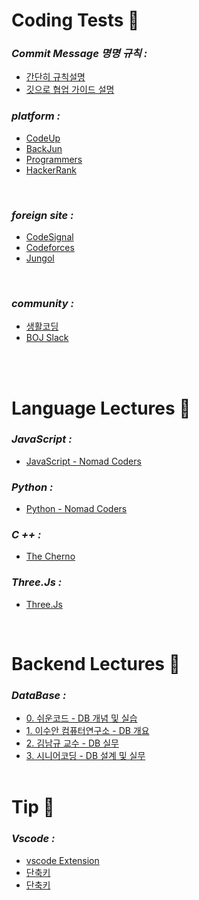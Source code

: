 # **Coding Tests** 🍎

### *Commit Message 명명 규칙 :*
- [간단히 규칙설명](https://velog.io/@chojs28/Git-%EC%BB%A4%EB%B0%8B-%EB%A9%94%EC%8B%9C%EC%A7%80-%EA%B7%9C%EC%B9%99)
- [깃으로 협업 가이드 설명](https://www.freecodecamp.org/korean/news/writing-good-commit-messages-a-practical-guide/)

### *platform :*
- [CodeUp](https://codeup.kr/problemsetsol.php)
- [BackJun](https://www.acmicpc.net/)
- [Programmers](https://programmers.co.kr/)
- [HackerRank](https://www.hackerrank.com/dashboard)
<br>

### *foreign site :*
- [CodeSignal](https://codesignal.com/)
- [Codeforces](https://codeforces.com/)
- [Jungol](https://www.jungol.co.kr/)

<br>

### *community :*
- [생활코딩](https://opentutorials.org/course/1)
- [BOJ Slack](https://acmicpc.slack.com/)

<br><br>
<!-- PR Description Example -->

# **Language Lectures** 🍑 

### *JavaScript :*
- [JavaScript - Nomad Coders](https://bit.ly/3Kwvee8)

### *Python :*
- [Python - Nomad Coders](https://bit.ly/3AOxZUS)

### *C ++ :*
- [The Cherno](https://www.youtube.com/watch?v=18c3MTX0PK0&list=PLlrATfBNZ98dudnM48yfGUldqGD0S4FFb)

### *Three.Js :*
- [Three.Js](https://www.youtube.com/watch?v=_PqQLvFa_Vw&list=PLkbzizJk4Ae9hHI_YUD3fRv8xLfS3jGEW&index=2)
<br>

# **Backend Lectures** 🍎

### *DataBase :*
- [0. 쉬운코드 - DB 개념 및 실습](https://www.youtube.com/watch?v=aL0XXc1yGPs&list=PL4SJPVdQanQHJJaG4S_mMN4RK6RGEdJAn)
- [1. 이수안 컴퓨터연구소 - DB 개요](https://www.youtube.com/watch?v=HmVAN1xq9KI&list=PL7ZVZgsnLwEEMDG02R-ThBc1cDTdT97z6)
- [2. 김남규 교수 - DB 실무](https://www.youtube.com/watch?v=u0z_lNd3bjg&list=PL4SJPVdQanQHJJaG4S_mMN4RK6RGEdJAn&index=4)
- [3. 시니어코딩 - DB 설계 및 실무](https://www.youtube.com/watch?v=GroeyzBNhfU&list=PL4SJPVdQanQHJJaG4S_mMN4RK6RGEdJAn&index=13)
<br><br>

# **Tip** 🍎

### *Vscode :*
- [vscode Extension](https://www.youtube.com/watch?v=XMfyfNZooi4)
- [단축키](https://www.youtube.com/watch?v=Wn7j5dfbJF4&t=167s)
- [단축키](https://inpa.tistory.com/entry/VS-Code-%E2%8F%B1%EF%B8%8F-%EC%9C%A0%EC%9A%A9%ED%95%9C-%EB%8B%A8%EC%B6%95%ED%82%A4-%EC%A0%95%EB%A6%AC)

